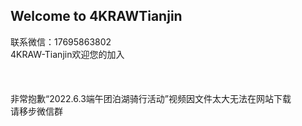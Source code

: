 ## Welcome to 4KRAWTianjin

联系微信：17695863802<br>
4KRAW-Tianjin欢迎您的加入<br>
<br>
<br>
<br>非常抱歉“2022.6.3端午团泊湖骑行活动”视频因文件太大无法在网站下载<br>
请移步微信群
